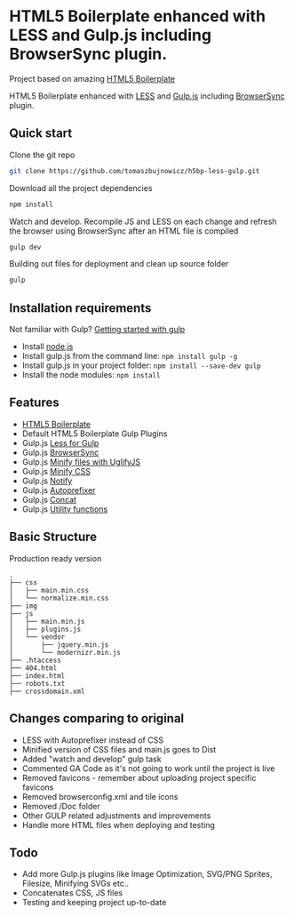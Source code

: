 # HTML5 Boilerplate enhanced with LESS and Gulp.js including BrowserSync plugin.

Project based on amazing [HTML5 Boilerplate](https://github.com/h5bp/html5-boilerplate)

HTML5 Boilerplate enhanced with [LESS](http://www.lesscss.org/) and [Gulp.js](http://gulpjs.com/) including [BrowserSync](http://www.browsersync.io) plugin. 

## Quick start

Clone the git repo
```sh
git clone https://github.com/tomaszbujnowicz/h5bp-less-gulp.git
```
Download all the project dependencies
```sh
npm install
```
Watch and develop. Recompile JS and LESS on each change and refresh the browser using BrowserSync after an HTML file is compiled
```sh
gulp dev
```
Building out files for deployment and clean up source folder
```sh
gulp
```
## Installation requirements

Not familiar with Gulp? [Getting started with gulp](http://markgoodyear.com/2014/01/getting-started-with-gulp/)
* Install [node.js](http://nodejs.org/)
* Install gulp.js from the command line: `npm install gulp -g`
* Install gulp.js in your project folder: `npm install --save-dev gulp`
* Install the node modules: `npm install`

## Features

* [HTML5 Boilerplate](https://github.com/h5bp/html5-boilerplate)
* Default HTML5 Boilerplate Gulp Plugins
* Gulp.js [Less for Gulp](https://www.npmjs.org/package/gulp-less)
* Gulp.js [BrowserSync](http://www.browsersync.io/)
* Gulp.js [Minify files with UglifyJS](https://www.npmjs.org/package/gulp-uglify)
* Gulp.js [Minify CSS](https://www.npmjs.org/package/gulp-minify-css)
* Gulp.js [Notify](https://www.npmjs.org/package/gulp-notify)
* Gulp.js [Autoprefixer](https://www.npmjs.org/package/gulp-autoprefixer)
* Gulp.js [Concat](https://www.npmjs.org/package/gulp-concat)
* Gulp.js [Utility functions](https://www.npmjs.org/package/gulp-util)

## Basic Structure

Production ready version

```
.
├── css
│   ├── main.min.css
│   └── normalize.min.css
├── img
├── js
│   ├── main.min.js
│   ├── plugins.js
│   └── vendor
│       ├── jquery.min.js
│       └── modernizr.min.js
├── .htaccess
├── 404.html
├── index.html
├── robots.txt
├── crossdomain.xml
```

## Changes comparing to original

* LESS with Autoprefixer instead of CSS
* Minified version of CSS files and main.js goes to Dist
* Added "watch and develop" gulp task
* Commented GA Code as it's not going to work until the project is live
* Removed favicons - remember about uploading project specific favicons
* Removed browserconfig.xml and tile icons
* Removed /Doc folder
* Other GULP related adjustments and improvements
* Handle more HTML files when deploying and testing

## Todo

* Add more Gulp.js plugins like Image Optimization, SVG/PNG Sprites, Filesize, Minifying SVGs etc..
* Concatenates CSS, JS files
* Testing and keeping project up-to-date
